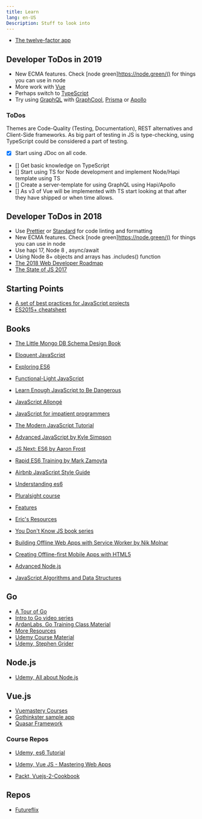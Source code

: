 ```yaml
---
title: Learn
lang: en-US
Description: Stuff to look into
---
```


* [The twelve-factor app](https://12factor.net/)

## Developer ToDos in 2019

* New ECMA features. Check [node green]https://node.green/() for things you can use in node
* More work with [Vue](https://vuejs.org/)
* Perhaps switch to [TypeScript](https://www.typescriptlang.org/)
* Try using [GraphQL](https://graphql.org/) with [GraphCool](https://www.graph.cool/), [Prisma](https://www.prisma.io/) or [Apollo](https://www.apollographql.com/)

### ToDos

Themes are Code-Quality (Testing, Documentation), REST alternatives and Client-Side frameworks. As big part of testing in JS is type-checking, using TypeScript could be considered a part of testing.

* [x] Start using JDoc on all code.
* [] Get basic knowledge on TypeScript
* [] Start using TS for Node development and implement Node/Hapi template using TS
* [] Create a server-template for using GraphQL using Hapi/Apollo
* [] As v3 of Vue will be implemented with TS start looking at that after they have shipped or when time allows.


## Developer ToDos in 2018

* Use [Prettier](https://github.com/prettier/prettier) or [Standard](https://standardjs.com/) for code linting and formatting
* New ECMA features. Check [node green]https://node.green/() for things you can use in node
* Use hapi 17, Node 8 , async/await
* Using Node 8+ objects and arrays has .includes() function
* [The 2018 Web Developer Roadmap](https://codeburst.io/the-2018-web-developer-roadmap-826b1b806e8d)
* [The State of JS 2017](https://2017.stateofjs.com/2017/front-end/results/)


## Starting Points

* [A set of best practices for JavaScript projects](https://github.com/elsewhencode/project-guidelines#readme)
* [ES2015+ cheatsheet](https://devhints.io/es6)


## Books

* [The Little Mongo DB Schema Design Book](https://leanpub.com/mongodbschemadesign)
* [Eloquent JavaScript](https://eloquentjavascript.net/)
* [Exploring ES6](http://exploringjs.com/es6/index.html)
* [Functional-Light JavaScript](https://leanpub.com/fljs)
* [Learn Enough JavaScript to Be Dangerous](https://www.learnenough.com/javascript-tutorial)
* [JavaScript Allongé](https://leanpub.com/javascriptallongesix)
* [JavaScript for impatient programmers](http://exploringjs.com/impatient-js/index.html)
* [The Modern JavaScript Tutorial](http://javascript.info/)
* [Advanced JavaScript by Kyle Simpson](https://app.pluralsight.com/library/courses/advanced-javascript/table-of-contents)
* [JS Next: ES6 by Aaron Frost](https://app.pluralsight.com/library/courses/js-next-es6/table-of-contents)
* [Rapid ES6 Training by Mark Zamoyta](https://app.pluralsight.com/library/courses/rapid-es6-training/table-of-contents)
* [Airbnb JavaScript Style Guide](https://github.com/airbnb/javascript)
* [Understanding es6](https://github.com/nzakas/understandinges6/tree/master/manuscript)
* [Pluralsight course](https://www.pluralsight.com/courses/javascript-fundamentals-es6)
* [Features](http://es6-features.org/)
* [Eric's Resources](https://github.com/ericdouglas/ES6-Learning)
* [You Don't Know JS book series](https://github.com/getify/You-Dont-Know-JS)

* [Building Offline Web Apps with Service Worker by Nik Molnar](https://app.pluralsight.com/library/courses/building-offline-web-apps-service-worker/table-of-contents)
* [
Creating Offline-first Mobile Apps with HTML5](https://app.pluralsight.com/library/courses/html5-creating-offline-first-mobile-apps/table-of-contents)
* [Advanced Node.js](https://app.pluralsight.com/library/courses/nodejs-advanced/table-of-contents)
* [JavaScript Algorithms and Data Structures](https://github.com/trekhleb/javascript-algorithms#readme)

## Go

* [A Tour of Go](https://tour.golang.org/welcome/1)
* [Intro to Go video series](https://pythonprogramming.net/go/introduction-go-language-programming-tutorial/)
* [ArdanLabs, Go Training Class Material](https://github.com/ardanlabs/gotraining)
* [More Resources](https://docs.google.com/document/d/18-0u5CvNIr83oOfMXPoM4klVFASXGl3Vvua1wBGMIoQ/edit)
* [Udemy Course Material](https://drive.google.com/drive/folders/0B22KXlqHz6ZNUnZ3Umw2YkFFVms)
* [Udemy, Stephen Grider](https://github.com/StephenGrider/GoCasts)


## Node.js

* [Udemy, All about Node.js](https://docs.google.com/document/d/1vYz0FYgv-I_6qJuMOAyQiRbdO9rk515M6KIYfkyWOM8/edit)


## Vue.js

* [Vuemastery Courses](https://www.vuemastery.com/courses/)
* [Gothinkster sample app](https://github.com/gothinkster/vue-realworld-example-app)
* [Quasar Framework](https://quasar-framework.org/)

### Course Repos

* [Udemy, es6 Tutorial](https://github.com/15Dkatz/es6-tutorial)
* [Udemy, Vue JS - Mastering Web Apps](https://github.com/15Dkatz/vue-guides)

* [Packt, Vuejs-2-Cookbook](https://github.com/PacktPublishing/Vuejs-2-Cookbook)


## Repos

* [Futureflix](https://github.com/fs-opensource/futureflix-starter-kit)
